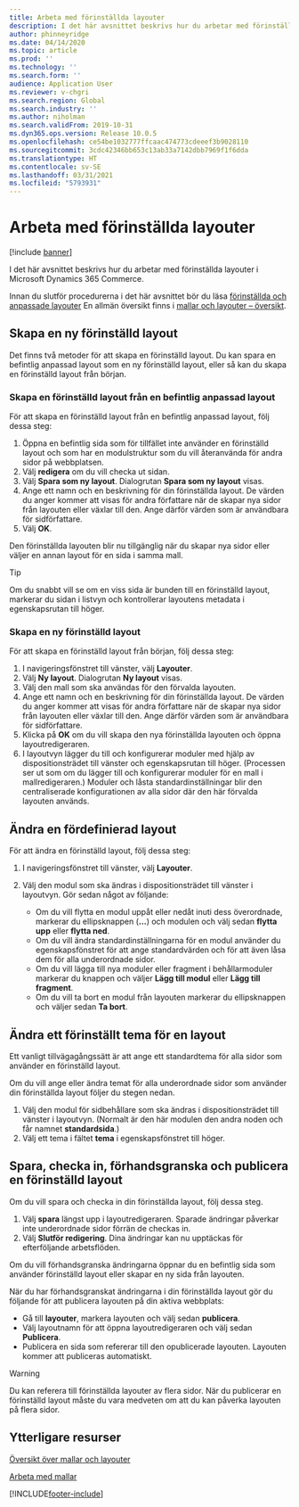 ```yaml
---
title: Arbeta med förinställda layouter
description: I det här avsnittet beskrivs hur du arbetar med förinställda layouter i Microsoft Dynamics 365 Commerce.
author: phinneyridge
ms.date: 04/14/2020
ms.topic: article
ms.prod: ''
ms.technology: ''
ms.search.form: ''
audience: Application User
ms.reviewer: v-chgri
ms.search.region: Global
ms.search.industry: ''
ms.author: niholman
ms.search.validFrom: 2019-10-31
ms.dyn365.ops.version: Release 10.0.5
ms.openlocfilehash: ce54be1032777ffcaac474773cdeeef3b9028110
ms.sourcegitcommit: 3cdc42346bb653c13ab33a7142dbb7969f1f6dda
ms.translationtype: HT
ms.contentlocale: sv-SE
ms.lasthandoff: 03/31/2021
ms.locfileid: "5793931"
---
```

# <a name="work-with-preset-layouts"></a>Arbeta med förinställda layouter

[!include [banner](includes/banner.md)]

I det här avsnittet beskrivs hur du arbetar med förinställda layouter i Microsoft Dynamics 365 Commerce.

Innan du slutför procedurerna i det här avsnittet bör du läsa [förinställda och anpassade layouter](templates-layouts-overview.md#preset-and-custom-layouts) En allmän översikt finns i [mallar och layouter – översikt](templates-layouts-overview.md).

## <a name="create-a-new-preset-layout"></a>Skapa en ny förinställd layout

Det finns två metoder för att skapa en förinställd layout. Du kan spara en befintlig anpassad layout som en ny förinställd layout, eller så kan du skapa en förinställd layout från början.

### <a name="create-a-preset-layout-from-an-existing-custom-layout"></a>Skapa en förinställd layout från en befintlig anpassad layout

För att skapa en förinställd layout från en befintlig anpassad layout, följ dessa steg:

1. Öppna en befintlig sida som för tillfället inte använder en förinställd layout och som har en modulstruktur som du vill återanvända för andra sidor på webbplatsen.
1. Välj **redigera** om du vill checka ut sidan.
1. Välj **Spara som ny layout**. Dialogrutan **Spara som ny layout** visas.
1. Ange ett namn och en beskrivning för din förinställda layout. De värden du anger kommer att visas för andra författare när de skapar nya sidor från layouten eller växlar till den. Ange därför värden som är användbara för sidförfattare.
1. Välj **OK**.

Den förinställda layouten blir nu tillgänglig när du skapar nya sidor eller väljer en annan layout för en sida i samma mall.

> [!TIP]
> Om du snabbt vill se om en viss sida är bunden till en förinställd layout, markerar du sidan i listvyn och kontrollerar layoutens metadata i egenskapsrutan till höger.

### <a name="create-a-new-preset-layout"></a>Skapa en ny förinställd layout

För att skapa en förinställd layout från början, följ dessa steg:

1. I navigeringsfönstret till vänster, välj **Layouter**.
1. Välj **Ny layout**. Dialogrutan **Ny layout** visas.
1. Välj den mall som ska användas för den förvalda layouten.
1. Ange ett namn och en beskrivning för din förinställda layout. De värden du anger kommer att visas för andra författare när de skapar nya sidor från layouten eller växlar till den. Ange därför värden som är användbara för sidförfattare.
1. Klicka på **OK** om du vill skapa den nya förinställda layouten och öppna layoutredigeraren.
1. I layoutvyn lägger du till och konfigurerar moduler med hjälp av dispositionsträdet till vänster och egenskapsrutan till höger. (Processen ser ut som om du lägger till och konfigurerar moduler för en mall i mallredigeraren.) Moduler och låsta standardinställningar blir den centraliserade konfigurationen av alla sidor där den här förvalda layouten används.

## <a name="modify-a-preset-layout"></a>Ändra en fördefinierad layout

För att ändra en förinställd layout, följ dessa steg:

1. I navigeringsfönstret till vänster, välj **Layouter**.
1. Välj den modul som ska ändras i dispositionsträdet till vänster i layoutvyn. Gör sedan något av följande:

    - Om du vill flytta en modul uppåt eller nedåt inuti dess överordnade, markerar du ellipsknappen (**...**) och modulen och välj sedan **flytta upp** eller **flytta ned**.
    - Om du vill ändra standardinställningarna för en modul använder du egenskapsfönstret för att ange standardvärden och för att även låsa dem för alla underordnade sidor.
    - Om du vill lägga till nya moduler eller fragment i behållarmoduler markerar du knappen och väljer **Lägg till modul** eller **Lägg till fragment**.
    - Om du vill ta bort en modul från layouten markerar du ellipsknappen och väljer sedan **Ta bort**.

## <a name="change-a-preset-layout-theme"></a>Ändra ett förinställt tema för en layout

Ett vanligt tillvägagångssätt är att ange ett standardtema för alla sidor som använder en förinställd layout.

Om du vill ange eller ändra temat för alla underordnade sidor som använder din förinställda layout följer du stegen nedan.

1. Välj den modul för sidbehållare som ska ändras i dispositionsträdet till vänster i layoutvyn. (Normalt är den här modulen den andra noden och får namnet **standardsida**.)
1. Välj ett tema i fältet **tema** i egenskapsfönstret till höger.

## <a name="save-check-in-preview-and-publish-a-preset-layout"></a>Spara, checka in, förhandsgranska och publicera en förinställd layout

Om du vill spara och checka in din förinställda layout, följ dessa steg.

1. Välj **spara** längst upp i layoutredigeraren. Sparade ändringar påverkar inte underordnade sidor förrän de checkas in.
1. Välj **Slutför redigering**. Dina ändringar kan nu upptäckas för efterföljande arbetsflöden.

Om du vill förhandsgranska ändringarna öppnar du en befintlig sida som använder förinställd layout eller skapar en ny sida från layouten.

När du har förhandsgranskat ändringarna i din förinställda layout gör du följande för att publicera layouten på din aktiva webbplats:

* Gå till **layouter**, markera layouten och välj sedan **publicera**.
* Välj layoutnamn för att öppna layoutredigeraren och välj sedan **Publicera**.
* Publicera en sida som refererar till den opublicerade layouten. Layouten kommer att publiceras automatiskt.

> [!WARNING]
> Du kan referera till förinställda layouter av flera sidor. När du publicerar en förinställd layout måste du vara medveten om att du kan påverka layouten på flera sidor.

## <a name="additional-resources"></a>Ytterligare resurser

[Översikt över mallar och layouter](templates-layouts-overview.md)

[Arbeta med mallar](work-with-templates.md)


[!INCLUDE[footer-include](../includes/footer-banner.md)]
